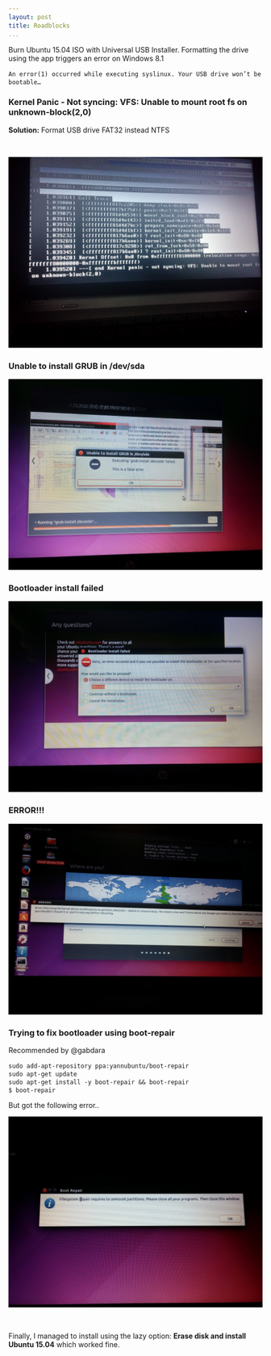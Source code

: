 ```yaml
---
layout: post
title: Roadblocks
...
```


Burn Ubuntu 15.04 ISO with Universal USB Installer. Formatting the drive using
the app triggers an error on Windows 8.1

~~~~~~~~~~~~~~~~~~~~~~~~~~~~~~~~~~~~~~~~~~~~~~~~~~~~~~~~~~~~~~~~~~~~~~~~~~~~~~~~
An error(1) occurred while executing syslinux. Your USB drive won’t be bootable…
~~~~~~~~~~~~~~~~~~~~~~~~~~~~~~~~~~~~~~~~~~~~~~~~~~~~~~~~~~~~~~~~~~~~~~~~~~~~~~~~

### Kernel Panic - Not syncing: VFS: Unable to mount root fs on unknown-block(2,0)

**Solution:** Format USB drive FAT32 instead NTFS

 

![](<../images/2015-06-08%2002.47.40.jpg>)

### Unable to install GRUB in /dev/sda

![](<../images/2015-06-08%2010.58.32.jpg>)

### Bootloader install failed

![](<../images/2015-06-08%2011.00.16.jpg>)

### ERROR!!!

![](<../images/2015-06-08%2016.02.09.jpg>)

### Trying to fix bootloader using boot-repair

Recommended by \@gabdara

~~~~~~~~~~~~~~~~~~~~~~~~~~~~~~~~~~~~~~~~~~~~~~~~~~~~~~~~~~~~~~~~~~~~~~~~~~~~~~~~
sudo add-apt-repository ppa:yannubuntu/boot-repair
sudo apt-get update
sudo apt-get install -y boot-repair && boot-repair
$ boot-repair
~~~~~~~~~~~~~~~~~~~~~~~~~~~~~~~~~~~~~~~~~~~~~~~~~~~~~~~~~~~~~~~~~~~~~~~~~~~~~~~~

But got the following error..

![](<../images/2015-06-08%2015.04.23.jpg>)

 

Finally, I managed to install using the lazy option: **Erase disk and install
Ubuntu 15.04** which worked fine.
